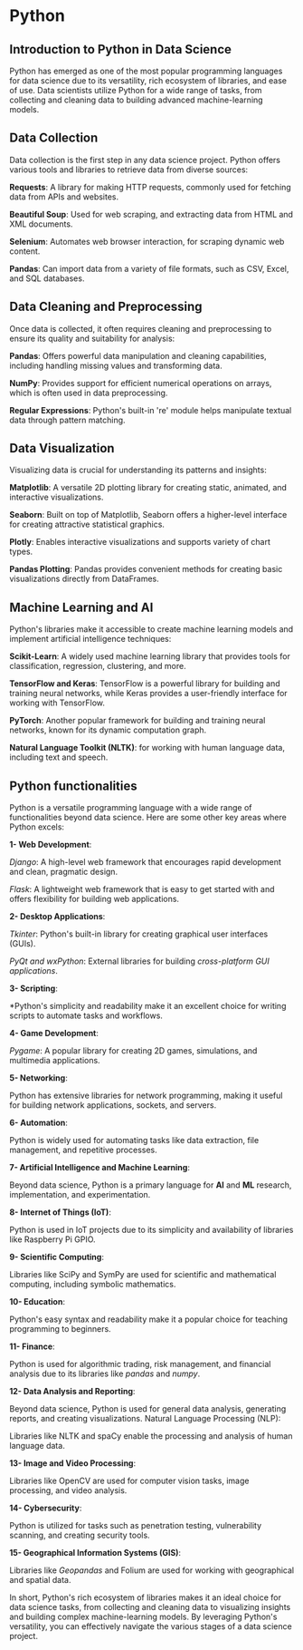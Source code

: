 # Python

## Introduction to Python in Data Science
Python has emerged as one of the most popular programming languages for data science due to its versatility, rich ecosystem of libraries, and ease of use. Data scientists utilize Python for a wide range of tasks, from collecting and cleaning data to building advanced machine-learning models.

## Data Collection

Data collection is the first step in any data science project. Python offers various tools and libraries to retrieve data from diverse sources:

**Requests**: A library for making HTTP requests, commonly used for fetching data from APIs and websites.

**Beautiful Soup**: Used for web scraping, and extracting data from HTML and XML documents.

**Selenium**: Automates web browser interaction, for scraping dynamic web content.

**Pandas**: Can import data from a variety of file formats, such as CSV, Excel, and SQL databases.


## Data Cleaning and Preprocessing
Once data is collected, it often requires cleaning and preprocessing to ensure its quality and suitability for analysis:

**Pandas**: Offers powerful data manipulation and cleaning capabilities, including handling missing values and transforming data.

**NumPy**: Provides support for efficient numerical operations on arrays, which is often used in data preprocessing.

**Regular Expressions**: Python's built-in 're' module helps manipulate textual data through pattern matching.


## Data Visualization
Visualizing data is crucial for understanding its patterns and insights:

**Matplotlib**: A versatile 2D plotting library for creating static, animated, and interactive visualizations.

**Seaborn**: Built on top of Matplotlib, Seaborn offers a higher-level interface for creating attractive statistical graphics.

**Plotly**: Enables interactive visualizations and supports variety of chart types.

**Pandas Plotting**: Pandas provides convenient methods for creating basic visualizations directly from DataFrames.


## Machine Learning and AI
Python's libraries make it accessible to create machine learning models and implement artificial intelligence techniques:

**Scikit-Learn**: A widely used machine learning library that provides tools for classification, regression, clustering, and more.

**TensorFlow and Keras**: TensorFlow is a powerful library for building and training neural networks, while Keras provides a user-friendly interface for working with TensorFlow.

**PyTorch**: Another popular framework for building and training neural networks, known for its dynamic computation graph.

**Natural Language Toolkit (NLTK)**: for working with human language data, including text and speech.



## Python functionalities

Python is a versatile programming language with a wide range of functionalities beyond data science. Here are some other key areas where Python excels:

**1- Web Development**:

*Django*: A high-level web framework that encourages rapid development and clean, pragmatic design.

*Flask*: A lightweight web framework that is easy to get started with and offers flexibility for building web applications.

**2- Desktop Applications**:

*Tkinter*: Python's built-in library for creating graphical user interfaces (GUIs).

*PyQt and wxPython*: External libraries for building *cross-platform GUI applications*.

**3- Scripting**:

*Python's simplicity and readability make it an excellent choice for writing scripts to automate tasks and workflows.

**4- Game Development**:

*Pygame*: A popular library for creating 2D games, simulations, and multimedia applications.

**5- Networking**:

Python has extensive libraries for network programming, making it useful for building network applications, sockets, and servers.

**6- Automation**:

Python is widely used for automating tasks like data extraction, file management, and repetitive processes.

**7- Artificial Intelligence and Machine Learning**:

Beyond data science, Python is a primary language for **AI** and **ML** research, implementation, and experimentation.

**8- Internet of Things (IoT)**:

Python is used in IoT projects due to its simplicity and availability of libraries like Raspberry Pi GPIO.

**9- Scientific Computing**:

Libraries like SciPy and SymPy are used for scientific and mathematical computing, including symbolic mathematics.

**10- Education**:

Python's easy syntax and readability make it a popular choice for teaching programming to beginners.

**11- Finance**:

Python is used for algorithmic trading, risk management, and financial analysis due to its libraries like *pandas* and *numpy*.

**12- Data Analysis and Reporting**:

Beyond data science, Python is used for general data analysis, generating reports, and creating visualizations.
Natural Language Processing (NLP):

Libraries like NLTK and spaCy enable the processing and analysis of human language data.

**13- Image and Video Processing**:

Libraries like OpenCV are used for computer vision tasks, image processing, and video analysis.

**14- Cybersecurity**:

Python is utilized for tasks such as penetration testing, vulnerability scanning, and creating security tools.

**15- Geographical Information Systems (GIS)**:

Libraries like *Geopandas* and Folium are used for working with geographical and spatial data.


In short, Python's rich ecosystem of libraries makes it an ideal choice for data science tasks, from collecting and cleaning data to visualizing insights and building complex machine-learning models. By leveraging Python's versatility, you can effectively navigate the various stages of a data science project.


